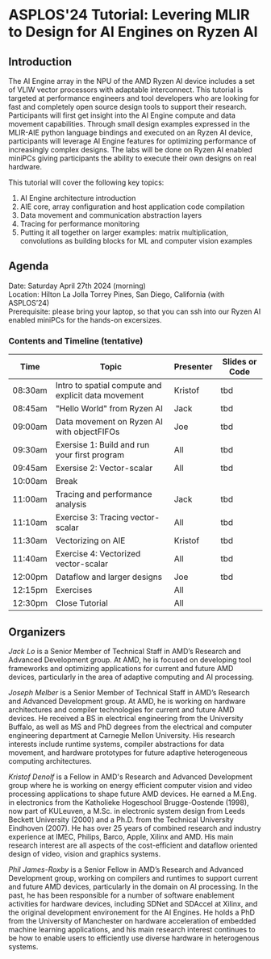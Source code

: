 # ASPLOS'24 Tutorial: Levering MLIR to Design for AI Engines on Ryzen AI

## Introduction

The AI Engine array in the NPU of the AMD Ryzen AI device includes a set of VLIW vector processors with adaptable interconnect. This tutorial is targeted at performance engineers and tool developers who are looking for fast and completely open source design tools to support their research. Participants will first get insight into the AI Engine compute and data movement capabilities. Through small design examples expressed in the MLIR-AIE python language bindings and executed on an Ryzen AI device, participants will leverage AI Engine features for optimizing performance of increasingly complex designs. The labs will be done on Ryzen AI enabled miniPCs giving participants the ability to execute their own designs on real hardware.


This tutorial will cover the following key topics:
1. AI Engine architecture introduction 
1. AIE core, array configuration and host application code compilation
1. Data movement and communication abstraction layers
1. Tracing for performance monitoring
1. Putting it all together on larger examples: matrix multiplication, convolutions as building blocks for ML and computer vision examples 

## Agenda

Date: Saturday April 27th 2024 (morning)  
Location: Hilton La Jolla Torrey Pines, San Diego, California (with ASPLOS’24)  
Prerequisite: please bring your laptop, so that you can ssh into our Ryzen AI enabled miniPCs for the hands-on excersizes.

### Contents and Timeline (tentative)

| Time | Topic | Presenter | Slides or Code |
|------|-------|-----------|----------------|
| 08:30am | Intro to spatial compute and explicit data movement | Kristof | tbd |
| 08:45am | "Hello World" from Ryzen AI | Jack | tbd |
| 09:00am | Data movement on Ryzen AI with objectFIFOs | Joe | tbd |
| 09:30am | Exersise 1: Build and run your first program | All | tbd |
| 09:45am | Exersise 2: Vector-scalar | All |tbd |
| 10:00am | Break | | |
| 11:00am | Tracing and performance analysis | Jack | tbd |
| 11:10am | Exercise 3: Tracing vector-scalar | All | tbd |
| 11:30am | Vectorizing on AIE | Kristof | tbd |
| 11:40am | Exercise 4: Vectorized vector-scalar | All | tbd |
| 12:00pm | Dataflow and larger designs | Joe | tbd |
| 12:15pm | Exercises | All | |
| 12:30pm | Close Tutorial | All | |


## Organizers

*Jack Lo* is a Senior Member of Technical Staff in AMD’s Research and Advanced Development group. At AMD, he is focused on developing tool frameworks and optimizing applications for current and future AMD devices, particularly in the area of adaptive computing and AI processing. 

*Joseph Melber* is a Senior Member of Technical Staff in AMD’s Research and Advanced Development group. At AMD, he is working on hardware architectures and compiler technologies for current and future AMD devices. He received a BS in electrical engineering from the University Buffalo, as well as MS and PhD degrees from the electrical and computer engineering department at Carnegie Mellon University. His research interests include runtime systems, compiler abstractions for data movement, and hardware prototypes for future adaptive heterogeneous computing architectures.

*Kristof Denolf* is a Fellow in AMD's Research and Advanced Development group where he is working on energy efficient computer vision and video processing applications to shape future AMD devices. He earned a M.Eng. in electronics from the Katholieke Hogeschool Brugge-Oostende (1998), now part of KULeuven, a M.Sc. in electronic system design from Leeds Beckett University (2000) and a Ph.D. from the Technical University Eindhoven (2007). He has over 25 years of combined research and industry experience at IMEC, Philips, Barco, Apple, Xilinx and AMD. His main research interest are all aspects of the cost-efficient and dataflow oriented design of video, vision and graphics systems.

*Phil James-Roxby* is a Senior Fellow in AMD’s Research and Advanced Development group, working on compilers and runtimes to support current and future AMD devices, particularly in the domain on AI processing.  In the past, he has been responsible for a number of software enablement activities for hardware devices, including SDNet and SDAccel at Xilinx, and the original development environement for the AI Engines.  He holds a PhD from the University of Manchester on hardware acceleration of embedded machine learning applications, and his main research interest continues to be how to enable users to efficiently use diverse hardware in heterogenous systems.

